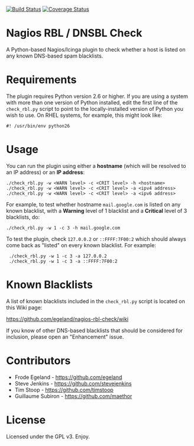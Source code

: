 [![Build Status](https://travis-ci.org/egeland/nagios-rbl-check.svg?branch=master)](https://travis-ci.org/egeland/nagios-rbl-check)
[![Coverage Status](https://coveralls.io/repos/github/egeland/nagios-rbl-check/badge.svg?branch=master)](https://coveralls.io/github/egeland/nagios-rbl-check?branch=master)

# Nagios RBL / DNSBL Check
A Python-based Nagios/Icinga plugin to check whether a host is listed on any known DNS-based spam blacklists.

# Requirements
The plugin requires Python version 2.6 or higher. If you are using a system with more than one version of Python installed, edit the first line of the `check_rbl.py` script to point to the locally-installed version of Python you wish to use. On RHEL systems, for example, this might look like:

    #! /usr/bin/env python26

# Usage
You can run the plugin using either a **hostname** (which will be resolved to an IP address) or an **IP address**:

    ./check_rbl.py -w <WARN level> -c <CRIT level> -h <hostname>
    ./check_rbl.py -w <WARN level> -c <CRIT level> -a <ipv4 address>
    ./check_rbl.py -w <WARN level> -c <CRIT level> -a <ipv6 address>

For example, to test whether hostname `mail.google.com` is listed on any known blacklist, with a **Warning** level of 1 blacklist and a **Critical** level of 3 blacklists, do:

    ./check_rbl.py -w 1 -c 3 -h mail.google.com

To test the plugin, check `127.0.0.2` or `::FFFF:7F00:2` which should always come back as "listed" on every known blacklist. For example:

     ./check_rbl.py -w 1 -c 3 -a 127.0.0.2
     ./check_rbl.py -w 1 -c 3 -a ::FFFF:7F00:2

# Known Blacklists
A list of known blacklists included in the `check_rbl.py` script is located on this Wiki page:

https://github.com/egeland/nagios-rbl-check/wiki

If you know of other DNS-based blacklists that should be considered for inclusion, please open an "Enhancement" issue.

# Contributors
* Frode Egeland - https://github.com/egeland
* Steve Jenkins - https://github.com/stevejenkins
* Tim Stoop - https://github.com/timstoop
* Guillaume Subiron - https://github.com/maethor

# License
Licensed under the GPL v3. Enjoy.
